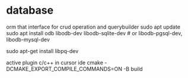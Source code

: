 # database
orm that interface for crud operation and querybuilder
sudo apt update
sudo apt install odb libodb-dev libodb-sqlite-dev   # or libodb-pgsql-dev, libodb-mysql-dev

sudo apt-get install libpq-dev

active plugin c/c++ in cursor ide
cmake -DCMAKE_EXPORT_COMPILE_COMMANDS=ON -B build


